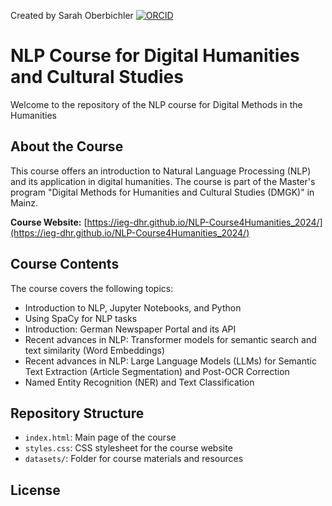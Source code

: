 Created by Sarah Oberbichler [![ORCID](https://info.orcid.org/wp-content/uploads/2019/11/orcid_16x16.png)](https://orcid.org/0000-0002-1031-2759)

# NLP Course for Digital Humanities and Cultural Studies

Welcome to the repository of the NLP course for Digital Methods in the Humanities

## About the Course

This course offers an introduction to Natural Language Processing (NLP) and its application in digital humanities. The course is part of the Master's program "Digital Methods for Humanities and Cultural Studies (DMGK)" in Mainz.

**Course Website:** [https://ieg-dhr.github.io/NLP-Course4Humanities_2024/](https://ieg-dhr.github.io/NLP-Course4Humanities_2024/)

## Course Contents

The course covers the following topics:
- Introduction to NLP, Jupyter Notebooks, and Python
- Using SpaCy for NLP tasks
- Introduction: German Newspaper Portal and its API
- Recent advances in NLP: Transformer models for semantic search and text similarity (Word Embeddings)
- Recent advances in NLP: Large Language Models (LLMs) for Semantic Text Extraction (Article Segmentation) and Post-OCR Correction
- Named Entity Recognition (NER) and Text Classification

## Repository Structure

- `index.html`: Main page of the course
- `styles.css`: CSS stylesheet for the course website
- `datasets/`: Folder for course materials and resources

## License
